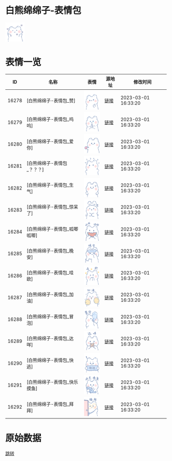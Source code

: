 # 白熊绵绵子-表情包

<img src="./cover.png" height="60" alt="cover" />

# 表情一览

|ID|名称|表情|源地址|修改时间|
|----|----|----|----|----|
|16278|[白熊绵绵子-表情包_赞]|<img src="./pic/016278_%5B白熊绵绵子-表情包_赞%5D.png" height="60" alt="赞"/>|[链接](https://i0.hdslb.com/bfs/garb/30d72ca2e83be9443d1aace0c39e30a459ef74aa.png)|2023-03-01 16:33:20|
|16279|[白熊绵绵子-表情包_呜呜]|<img src="./pic/016279_%5B白熊绵绵子-表情包_呜呜%5D.png" height="60" alt="呜呜"/>|[链接](https://i0.hdslb.com/bfs/garb/a3c0b18a523ce60a4bd23c8b2143ce06d2dded40.png)|2023-03-01 16:33:20|
|16280|[白熊绵绵子-表情包_爱你]|<img src="./pic/016280_%5B白熊绵绵子-表情包_爱你%5D.png" height="60" alt="爱你"/>|[链接](https://i0.hdslb.com/bfs/garb/b49f926f919dffb6d623fba9a8a046945993c8f6.png)|2023-03-01 16:33:20|
|16281|[白熊绵绵子-表情包_？？？]|<img src="./pic/016281_%5B白熊绵绵子-表情包_？？？%5D.png" height="60" alt="？？？"/>|[链接](https://i0.hdslb.com/bfs/garb/314210f78b23391e8114b32429423a01bfe8114b.png)|2023-03-01 16:33:20|
|16282|[白熊绵绵子-表情包_生气]|<img src="./pic/016282_%5B白熊绵绵子-表情包_生气%5D.png" height="60" alt="生气"/>|[链接](https://i0.hdslb.com/bfs/garb/31dfaca447facda6fb5a4bf5be499e076f3838e5.png)|2023-03-01 16:33:20|
|16283|[白熊绵绵子-表情包_惊呆了]|<img src="./pic/016283_%5B白熊绵绵子-表情包_惊呆了%5D.png" height="60" alt="惊呆了"/>|[链接](https://i0.hdslb.com/bfs/garb/23183a15bf6ace583a9a8c64c09f5dca53d8cd94.png)|2023-03-01 16:33:20|
|16284|[白熊绵绵子-表情包_呱唧呱唧]|<img src="./pic/016284_%5B白熊绵绵子-表情包_呱唧呱唧%5D.png" height="60" alt="呱唧呱唧"/>|[链接](https://i0.hdslb.com/bfs/garb/3250af31e63ed317fadb5bd428bed791d3d24f99.png)|2023-03-01 16:33:20|
|16285|[白熊绵绵子-表情包_晚安]|<img src="./pic/016285_%5B白熊绵绵子-表情包_晚安%5D.png" height="60" alt="晚安"/>|[链接](https://i0.hdslb.com/bfs/garb/b1424ba043bd80914e2db1c3341655486b1db292.png)|2023-03-01 16:33:20|
|16286|[白熊绵绵子-表情包_哇欧]|<img src="./pic/016286_%5B白熊绵绵子-表情包_哇欧%5D.png" height="60" alt="哇欧"/>|[链接](https://i0.hdslb.com/bfs/garb/52fe1aaae8ec10285225678462ea6aaedff067ec.png)|2023-03-01 16:33:20|
|16287|[白熊绵绵子-表情包_加油]|<img src="./pic/016287_%5B白熊绵绵子-表情包_加油%5D.png" height="60" alt="加油"/>|[链接](https://i0.hdslb.com/bfs/garb/db428bec90ab5692dbf1c06a6c47fa8cef55a510.png)|2023-03-01 16:33:20|
|16288|[白熊绵绵子-表情包_冒泡]|<img src="./pic/016288_%5B白熊绵绵子-表情包_冒泡%5D.png" height="60" alt="冒泡"/>|[链接](https://i0.hdslb.com/bfs/garb/a0185297b7b9ff8d274dacf1bcbacd9150ac0c54.png)|2023-03-01 16:33:20|
|16289|[白熊绵绵子-表情包_达咩]|<img src="./pic/016289_%5B白熊绵绵子-表情包_达咩%5D.png" height="60" alt="达咩"/>|[链接](https://i0.hdslb.com/bfs/garb/a87b047e0748a4956f3206a22902183d28655308.png)|2023-03-01 16:33:20|
|16290|[白熊绵绵子-表情包_快逃]|<img src="./pic/016290_%5B白熊绵绵子-表情包_快逃%5D.png" height="60" alt="快逃"/>|[链接](https://i0.hdslb.com/bfs/garb/e78b166e6fb51c55d4669286b9e6bd7ec244bda7.png)|2023-03-01 16:33:20|
|16291|[白熊绵绵子-表情包_快乐摸鱼]|<img src="./pic/016291_%5B白熊绵绵子-表情包_快乐摸鱼%5D.png" height="60" alt="快乐摸鱼"/>|[链接](https://i0.hdslb.com/bfs/garb/b33c9dae58d304d866211f8c4fd17bf38c5a8af7.png)|2023-03-01 16:33:20|
|16292|[白熊绵绵子-表情包_拜拜]|<img src="./pic/016292_%5B白熊绵绵子-表情包_拜拜%5D.png" height="60" alt="拜拜"/>|[链接](https://i0.hdslb.com/bfs/garb/d9fa2a34df8d8ad001a2cfda8144dfe6a5b0af0e.png)|2023-03-01 16:33:20|

# 原始数据

[跳转](./raw.json)

